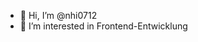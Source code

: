 - 👋 Hi, I’m @nhi0712
- 👀 I’m interested in Frontend-Entwicklung
  

<!---
nhi0712/nhi0712 is a ✨ special ✨ repository because its `README.md` (this file) appears on your GitHub profile.
You can click the Preview link to take a look at your changes.
--->
